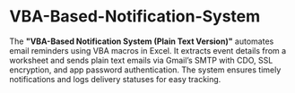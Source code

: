 # VBA-Based-Notification-System
The **"VBA-Based Notification System (Plain Text Version)"** automates email reminders using VBA macros in Excel. It extracts event details from a worksheet and sends plain text emails via Gmail’s SMTP with CDO, SSL encryption, and app password authentication. The system ensures timely notifications and logs delivery statuses for easy tracking.
